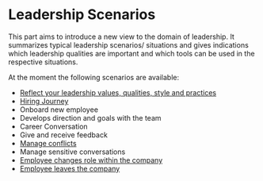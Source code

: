 # Leadership Scenarios

This part aims to introduce a new view to the domain of leadership. 
It summarizes typical leadership scenarios/ situations and gives indications which leadership qualities are important and which tools can be used in the respective situations.

At the moment the following scenarios are available:

* [Reflect your leadership values, qualities, style and practices](reflect-yourself.md)
* [Hiring Journey](hiring.md)
* Onboard new employee
* Develops direction and goals with the team
* Career Conversation
* Give and receive feedback
* [Manage conflicts](conflicts.md)
* Manage sensitive conversations
* [Employee changes role within the company](towards-a-new-role.md)
* [Employee leaves the company](employee-leaves.md)